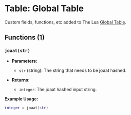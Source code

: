 # Table: Global Table

<!-- 
全局表(Global Table)是Lua语言中的一个特殊表，它包含了所有的全局变量。
这里列出了添加到Lua全局表中的自定义字段、函数等扩展功能。
-->

Custom fields, functions, etc added to The Lua [Global Table](https://www.lua.org/pil/15.4.html).

## Functions (1)

### `joaat(str)`

<!-- 
joaat函数用于计算字符串的Jenkins one-at-a-time哈希值。
这是GTA5中常用的一种哈希算法，用于将字符串转换为整数标识符。
-->

- **Parameters:**
  - `str` (string): The string that needs to be joaat hashed.
    <!-- 参数str：需要进行joaat哈希计算的字符串 -->

- **Returns:**
  - `integer`: The joaat hashed input string.
    <!-- 返回值：输入字符串的joaat哈希值（整数类型）-->

**Example Usage:**
```lua
integer = joaat(str)
```
<!-- 
使用示例说明：
将字符串变量str进行joaat哈希计算，得到的整数结果存储在integer变量中
-->


